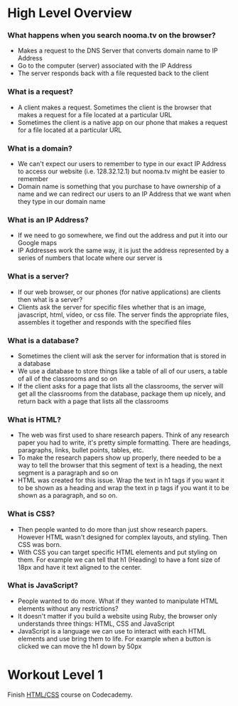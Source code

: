 # High Level Overview

### What happens when you search nooma.tv on the browser?
* Makes a request to the DNS Server that converts domain name to IP Address
* Go to the computer (server) associated with the IP Address
* The server responds back with a file requested back to the client

### What is a request?
* A client makes a request. Sometimes the client is the browser that makes a
  request for a file located at a particular URL
* Sometimes the client is a native app on our phone that makes a request for a
  file located at a particular URL

### What is a domain?
* We can't expect our users to remember to type in our exact IP Address to
  access our website (i.e. 128.32.12.1) but nooma.tv might be easier to remember
* Domain name is something that you purchase to have ownership of a name and we
  can redirect our users to an IP Address that we want when they type in our
  domain name

### What is an IP Address?
* If we need to go somewhere, we find out the address and put it into our Google
  maps
* IP Addresses work the same way, it is just the address represented by a
  series of numbers that locate where our server is

### What is a server?
* If our web browser, or our phones (for native applications) are clients then
  what is a server?
* Clients ask the server for specific files whether that is an image,
  javascript, html, video, or css file. The server finds the appropriate files,
  assembles it together and responds with the specified files

### What is a database?
* Sometimes the client will ask the server for information that is stored in a
  database
* We use a database to store things like a table of all of our users, a table of
  all of the classrooms and so on
* If the client asks for a page that lists all the classrooms, the server will
  get all the classrooms from the database, package them up nicely, and return
  back with a page that lists all the classrooms

### What is HTML?
* The web was first used to share research papers. Think of any research paper
  you had to write, it's pretty simple formatting. There are headings,
  paragraphs, links, bullet points, tables, etc.
* To make the research papers show up properly, there needed to be a way to tell
  the browser that this segment of text is a heading, the next segment is a
  paragraph and so on
* HTML was created for this issue. Wrap the text in h1 tags if you want it to be
  shown as a heading and wrap the text in p tags if you want it to be shown as a
  paragraph, and so on.

### What is CSS?
* Then people wanted to do more than just show research papers. However HTML
  wasn't designed for complex layouts, and styling. Then CSS was born.
* With CSS you can target specific HTML elements and put styling on them. For
  example we can tell that h1 (Heading) to have a font size of 18px and have it
  text aligned to the center.

### What is JavaScript?
* People wanted to do more. What if they wanted to manipulate HTML elements
  without any restrictions?
* It doesn't matter if you build a website using Ruby, the browser only
  understands three things: HTML, CSS and JavaScript
* JavaScript is a language we can use to interact with each HTML elements and
  use bring them to life. For example when a button is clicked we can move the
  h1 down by 50px

# Workout Level 1
Finish [HTML/CSS](https://www.codecademy.com/learn/web) course on Codecademy.
